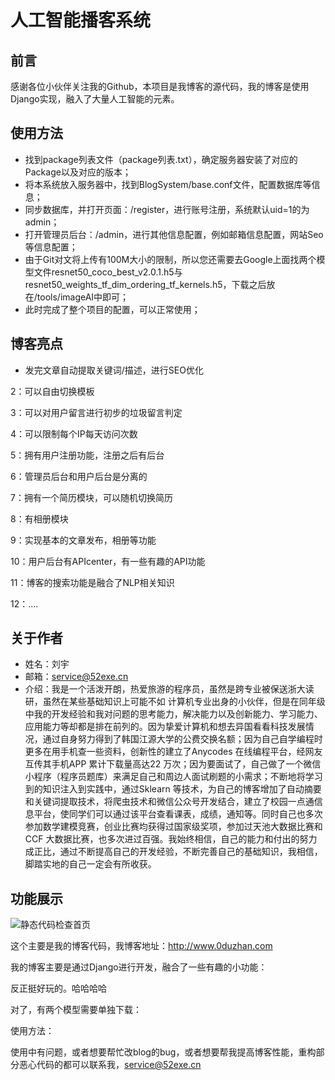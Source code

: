 # 人工智能播客系统
## 前言
感谢各位小伙伴关注我的Github，本项目是我博客的源代码，我的博客是使用Django实现，融入了大量人工智能的元素。
## 使用方法
* 找到package列表文件（package列表.txt），确定服务器安装了对应的Package以及对应的版本；
* 将本系统放入服务器中，找到BlogSystem/base.conf文件，配置数据库等信息；
* 同步数据库，并打开页面：/register，进行账号注册，系统默认uid=1的为admin；
* 打开管理员后台：/admin，进行其他信息配置，例如邮箱信息配置，网站Seo等信息配置；
* 由于Git对文将上传有100M大小的限制，所以您还需要去Google上面找两个模型文件resnet50_coco_best_v2.0.1.h5与resnet50_weights_tf_dim_ordering_tf_kernels.h5，下载之后放在/tools/imageAI中即可；
* 此时完成了整个项目的配置，可以正常使用；
## 博客亮点
* 发完文章自动提取关键词/描述，进行SEO优化

2：可以自由切换模板

3：可以对用户留言进行初步的垃圾留言判定

4：可以限制每个IP每天访问次数

5：拥有用户注册功能，注册之后有后台

6：管理员后台和用户后台是分离的

7：拥有一个简历模块，可以随机切换简历

8：有相册模块

9：实现基本的文章发布，相册等功能

10：用户后台有APIcenter，有一些有趣的API功能

11：博客的搜索功能是融合了NLP相关知识

12：....
## 关于作者
* 姓名：刘宇
* 邮箱：service@52exe.cn
* 介绍：我是一个活泼开朗，热爱旅游的程序员，虽然是跨专业被保送浙大读研，虽然在某些基础知识上可能不如 计算机专业出身的小伙伴，但是在同年级中我的开发经验和我对问题的思考能力，解决能力以及创新能力、学习能力、应用能力等却都是排在前列的。因为挚爱计算机和想去异国看看科技发展情况，通过自身努力得到了韩国江源大学的公费交换名额；因为自己自学编程时更多在用手机查一些资料，创新性的建立了Anycodes 在线编程平台，经网友互传其手机APP 累计下载量高达22 万次；因为要面试了，自己做了一个微信小程序（程序员题库）来满足自己和周边人面试刷题的小需求；不断地将学习到的知识注入到实践中，通过Sklearn 等技术，为自己的博客增加了自动摘要和关键词提取技术，将爬虫技术和微信公众号开发结合，建立了校园一点通信息平台，使同学们可以通过该平台查看课表，成绩，通知等。同时自己也多次参加数学建模竞赛，创业比赛均获得过国家级奖项，参加过天池大数据比赛和CCF 大数据比赛，也多次进过百强。我始终相信，自己的能力和付出的努力成正比，通过不断提高自己的开发经验，不断完善自己的基础知识，我相信，脚踏实地的自己一定会有所收获。


## 功能展示


![静态代码检查首页](http://www.0duzhan.com/files/photo/2018-6-17/75b599708e085a5424bea9b7f249b6b5.jpg)


这个主要是我的博客代码，我博客地址：http://www.0duzhan.com

我的博客主要是通过Django进行开发，融合了一些有趣的小功能：




反正挺好玩的。哈哈哈哈



对了，有两个模型需要单独下载：








使用方法：



使用中有问题，或者想要帮忙改blog的bug，或者想要帮我提高博客性能，重构部分恶心代码的都可以联系我，service@52exe.cn
